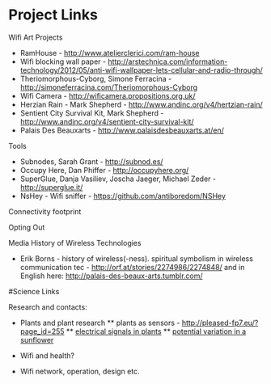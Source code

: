 # Project Links

Wifi Art Projects 

* RamHouse - http://www.atelierclerici.com/ram-house 
* Wifi blocking wall paper - http://arstechnica.com/information-technology/2012/05/anti-wifi-wallpaper-lets-cellular-and-radio-through/ 
* Theriomorphous-Cyborg, Simone Ferracina - http://simoneferracina.com/Theriomorphous-Cyborg 
* Wifi Camera - http://wificamera.propositions.org.uk/ 
* Herzian Rain - Mark Shepherd - http://www.andinc.org/v4/hertzian-rain/
* Sentient City Survival Kit, Mark Shepherd - http://www.andinc.org/v4/sentient-city-survival-kit/
* Palais Des Beauxarts - http://www.palaisdesbeauxarts.at/en/


Tools
* Subnodes, Sarah Grant - http://subnod.es/
* Occupy Here, Dan Phiffer - http://occupyhere.org/ 
* SuperGlue, Danja Vasiliev, Joscha Jaeger, Michael Zeder - http://superglue.it/
* NsHey - Wifi sniffer - https://github.com/antiboredom/NSHey


Connectivity footprint


Opting Out


Media History of Wireless Technologies

* Erik Borns - history of wireless(-ness). spiritual symbolism in wireless communication tec  - http://orf.at/stories/2274986/2274848/ and in English here: http://palais-des-beaux-arts.tumblr.com/ 


#Science Links

Research and contacts:
* Plants and plant research
** plants as sensors - http://pleased-fp7.eu/?page_id=255 
** [electrical signals in plants](http://link.springer.com/chapter/10.1007/978-3-540-37843-3_17?no-access=true)
** [potential variation in a sunflower](http://www.ncbi.nlm.nih.gov/pmc/articles/PMC158572/)


* Wifi and health?


* Wifi network, operation, design etc.



